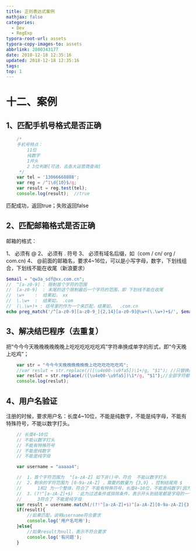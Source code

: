 ```yaml
---
title: 正则表达式案例
mathjax: false
categories:
  - Dev
  - RegExp
typora-root-url: assets
typora-copy-images-to: assets
abbrlink: 2800343177
date: 2018-12-18 12:35:16
updated: 2018-12-18 12:35:16
tags:
top: 1
---
```



# 十二、案例

## 1、匹配手机号格式是否正确

```javascript
	/*
    手机号特点：
        11位
        纯数字
        1开头
        2 3位判断[可选，去各大运营商查询]
     */
    var tel = '13066668888';
    var reg = /^1\d{10}$/g;
    var result = reg.test(tel);
    console.log(result);  //true
```

匹配成功，返回true；失败返回false



## 2、匹配邮箱格式是否正确

邮箱的格式：

1、 必须有 @
2、 必须有  .  符号
3、 必须有域名后缀，如（com / cn/ org / com.cn)
4、 @前面的邮箱名，要求4~16位，可以是小写字母，数字，下划线组合，下划线不能在收尾（新浪要求）

```php
$email = "qw3a_sdf@xx.com.cn";
//  ^[a-z0-9] : 限制首个字符的范围
//  [a-z0-9]  : 末尾的这个限制最后一个字符的范围，即 下划线不能在收尾
//  \w+    :  结果如， xx
//  \.\w+  :  结果如， .com
//  (\.\w+)+ : 括号里的作为一个来匹配，结果如，  .com.cn
echo preg_match('/^[a-z0-9][a-z0-9_]{2,14}[a-z0-9]@\w+(\.\w+)+$/', $email);
```



## 3、解决结巴程序（去重复）

把“今今今天晚晚晚晚晚晚上吃吃吃吃吃吃鸡”字符串换成单字的形式，即“今天晚上吃鸡”；

```javascript
	var str = "今今今天晚晚晚晚晚晚上吃吃吃吃吃吃鸡";
    //var reslut = str.replace(/([\u4e00-\u9fa5])\1+/g, "$1"); //只替换匹配的今、晚、吃
    var reslut = str.replace(/([\u4e00-\u9fa5])\1*/g, "$1");//全部字符都替换
    console.log(reslut);
```



## 4、用户名验证

注册的时候，要求用户名：长度4~10位，不能是纯数字，不能是纯字母，不能有特殊符号，不能以数字打头。

```javascript
	// 长度4~10位
    // 不能以数字打头 
    // 不能有特殊符号
    // 不能是纯数字
    // 不能是纯字母

    var username = "aaaaa4";

	//  1，首个字符范围为  ^[a-zA-Z] 如下非()中，符合  不能以数字打头 
	//  2，剩余的字符范围为 [0-9a-zA-Z] ，需要的数量为 {3,9} ，控制结尾用 $
	//  	1和2 为一个整体，符合了 不能有特殊符号，长度4~10位，不能是纯数字(因为开头那个不包含数字)
	//  3、(?!^[a-zA-Z]+$) ：此为过滤条件或排除条件，表示开头到结尾都是字母的一个整体排除掉
	//  	3符合了 不能是纯字母
    var result = username.match(/(?!^[a-zA-Z]+$)^[a-zA-Z][0-9a-zA-Z]{3,9}$/g);
    if(result){
        //如果匹配，说明username符合要求
        console.log('用户名可用');
    }else{
        //如果result为null，表示不符合要求
        console.log('有问题');
    }
```


